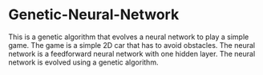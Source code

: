 Genetic-Neural-Network
======================

This is a genetic algorithm that evolves a neural network to play a simple game. The game is a simple 2D car that has to avoid obstacles. The neural network is a feedforward neural network with one hidden layer. The neural network is evolved using a genetic algorithm.